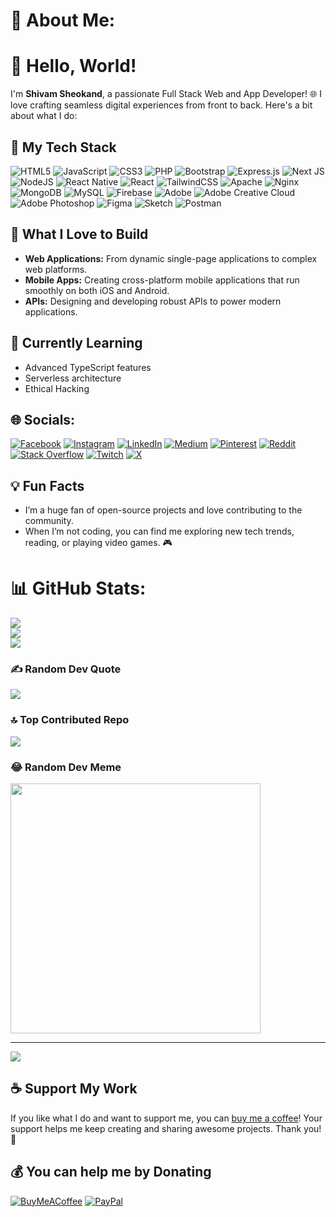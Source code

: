 # 💫 About Me:

# 👋 Hello, World!

I'm **Shivam Sheokand**, a passionate Full Stack Web and App Developer! 🌐 I love crafting seamless digital experiences from front to back. Here's a bit about what I do:

## 🚀 My Tech Stack

![HTML5](https://img.shields.io/badge/html5-%23E34F26.svg?style=for-the-badge&logo=html5&logoColor=white) ![JavaScript](https://img.shields.io/badge/javascript-%23323330.svg?style=for-the-badge&logo=javascript&logoColor=%23F7DF1E) ![CSS3](https://img.shields.io/badge/css3-%231572B6.svg?style=for-the-badge&logo=css3&logoColor=white) ![PHP](https://img.shields.io/badge/php-%23777BB4.svg?style=for-the-badge&logo=php&logoColor=white) ![Bootstrap](https://img.shields.io/badge/bootstrap-%238511FA.svg?style=for-the-badge&logo=bootstrap&logoColor=white) ![Express.js](https://img.shields.io/badge/express.js-%23404d59.svg?style=for-the-badge&logo=express&logoColor=%2361DAFB) ![Next JS](https://img.shields.io/badge/Next-black?style=for-the-badge&logo=next.js&logoColor=white) ![NodeJS](https://img.shields.io/badge/node.js-6DA55F?style=for-the-badge&logo=node.js&logoColor=white) ![React Native](https://img.shields.io/badge/react_native-%2320232a.svg?style=for-the-badge&logo=react&logoColor=%2361DAFB) ![React](https://img.shields.io/badge/react-%2320232a.svg?style=for-the-badge&logo=react&logoColor=%2361DAFB) ![TailwindCSS](https://img.shields.io/badge/tailwindcss-%2338B2AC.svg?style=for-the-badge&logo=tailwind-css&logoColor=white) ![Apache](https://img.shields.io/badge/apache-%23D42029.svg?style=for-the-badge&logo=apache&logoColor=white) ![Nginx](https://img.shields.io/badge/nginx-%23009639.svg?style=for-the-badge&logo=nginx&logoColor=white) ![MongoDB](https://img.shields.io/badge/MongoDB-%234ea94b.svg?style=for-the-badge&logo=mongodb&logoColor=white) ![MySQL](https://img.shields.io/badge/mysql-4479A1.svg?style=for-the-badge&logo=mysql&logoColor=white) ![Firebase](https://img.shields.io/badge/firebase-a08021?style=for-the-badge&logo=firebase&logoColor=ffcd34) ![Adobe](https://img.shields.io/badge/adobe-%23FF0000.svg?style=for-the-badge&logo=adobe&logoColor=white) ![Adobe Creative Cloud](https://img.shields.io/badge/Adobe%20Creative%20Cloud-DA1F26.svg?style=for-the-badge&logo=Adobe%20Creative%20Cloud&logoColor=white) ![Adobe Photoshop](https://img.shields.io/badge/adobe%20photoshop-%2331A8FF.svg?style=for-the-badge&logo=adobe%20photoshop&logoColor=white) ![Figma](https://img.shields.io/badge/figma-%23F24E1E.svg?style=for-the-badge&logo=figma&logoColor=white) ![Sketch](https://img.shields.io/badge/Sketch-FFB387?style=for-the-badge&logo=sketch&logoColor=black) ![Postman](https://img.shields.io/badge/Postman-FF6C37?style=for-the-badge&logo=postman&logoColor=white)

## 🎨 What I Love to Build

- **Web Applications:** From dynamic single-page applications to complex web platforms.
- **Mobile Apps:** Creating cross-platform mobile applications that run smoothly on both iOS and Android.
- **APIs:** Designing and developing robust APIs to power modern applications.

## 🌱 Currently Learning

- Advanced TypeScript features
- Serverless architecture
- Ethical Hacking 

## 🌐 Socials:

[![Facebook](https://img.shields.io/badge/Facebook-%231877F2.svg?logo=Facebook&logoColor=white)](https://facebook.com/profile.php?id=100085774592962&mibextid=LQQJ4d) [![Instagram](https://img.shields.io/badge/Instagram-%23E4405F.svg?logo=Instagram&logoColor=white)](https://instagram.com/developer.sam._/?utm_source=ig_web_button_share_sheet&igsh=ZDNlZDc0MzIxNw%3D%3D) [![LinkedIn](https://img.shields.io/badge/LinkedIn-%230077B5.svg?logo=linkedin&logoColor=white)](https://linkedin.com/in/shivamsheokand) [![Medium](https://img.shields.io/badge/Medium-12100E?logo=medium&logoColor=white)](https://medium.com/@@shivamsheokand) [![Pinterest](https://img.shields.io/badge/Pinterest-%23E60023.svg?logo=Pinterest&logoColor=white)](https://pinterest.com/shivamsheokand32) [![Reddit](https://img.shields.io/badge/Reddit-%23FF4500.svg?logo=Reddit&logoColor=white)](https://reddit.com/user/sam--dev) [![Stack Overflow](https://img.shields.io/badge/-Stackoverflow-FE7A16?logo=stack-overflow&logoColor=white)](https://stackoverflow.com/users/22835276/shivam-sheokand) [![Twitch](https://img.shields.io/badge/Twitch-%239146FF.svg?logo=Twitch&logoColor=white)](https://twitch.tv/samsheokand) [![X](https://img.shields.io/badge/X-black.svg?logo=X&logoColor=white)](https://x.com/_ShivamSheokand)

## 💡 Fun Facts

- I’m a huge fan of open-source projects and love contributing to the community.
- When I’m not coding, you can find me exploring new tech trends, reading, or playing video games. 🎮

# 📊 GitHub Stats:

![](https://github-readme-stats.vercel.app/api?username=shivamsheokand&theme=blue_navy&hide_border=false&include_all_commits=true&count_private=true)<br/>
![](https://github-readme-streak-stats.herokuapp.com/?user=shivamsheokand&theme=blue_navy&hide_border=false)<br/>
![](https://github-readme-stats.vercel.app/api/top-langs/?username=shivamsheokand&theme=blue_navy&hide_border=false&include_all_commits=true&count_private=true&layout=compact)

### ✍️ Random Dev Quote

![](https://quotes-github-readme.vercel.app/api?type=horizontal&theme=radical)

### 🔝 Top Contributed Repo

![](https://github-contributor-stats.vercel.app/api?username=shivamsheokand&limit=5&theme=shadow_red&combine_all_yearly_contributions=true)

### 😂 Random Dev Meme

<img src='https://memer-new.vercel.app/' style="height: 400px;"/>

---

[![](https://visitcount.itsvg.in/api?id=shivamsheokand&icon=8&color=12)](https://visitcount.itsvg.in)

## ☕ Support My Work

If you like what I do and want to support me, you can [buy me a coffee](https://buymeacoffee.com/shivamsheokand)! Your support helps me keep creating and sharing awesome projects. Thank you! 🙏

## 💰 You can help me by Donating

[![BuyMeACoffee](https://img.shields.io/badge/Buy%20Me%20a%20Coffee-ffdd00?style=for-the-badge&logo=buy-me-a-coffee&logoColor=black)](https://buymeacoffee.com/shivamsheokand) [![PayPal](https://img.shields.io/badge/PayPal-00457C?style=for-the-badge&logo=paypal&logoColor=white)](https://paypal.me/ShivamSheokand)
